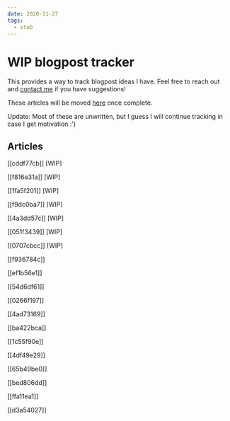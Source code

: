 ```yaml
---
date: 2020-11-27
tags: 
  - stub
---
```


# WIP blogpost tracker

This provides a way to track blogpost ideas I have. Feel free to reach out and [contact me](https://kwannoel.xyz) if you have suggestions!

These articles will be moved [here](https://kwannoel.xyz/search.html?tag=blog) once complete.

Update: Most of these are unwritten, but I guess I will continue tracking in case I get motivation :')

## Articles

[[cddf77cb]] [WIP]

[[f816e31a]] [WIP]

[[1fa5f201]] [WIP]

[[f9dc0ba7]] [WIP]

[[4a3dd57c]] [WIP]

[[051f3439]] [WIP]

[[0707cbcc]] [WIP]

[[f936784c]]

[[ef1b56e1]]

[[54d6df61]]

[[0266f197]]

[[4ad73169]]

[[ba422bca]]

[[1c55f90e]]

[[4df49e29]]

[[65b49be0]]

[[bed806dd]]

[[ffa11ea1]]

[[d3a54027]]
